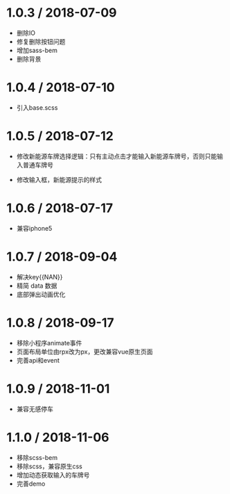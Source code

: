 1.0.3 / 2018-07-09
==================
 * 删除IO
 * 修复删除按钮问题
 * 增加sass-bem
 * 删除背景

 1.0.4 / 2018-07-10
==================
 * 引入base.scss

 1.0.5 / 2018-07-12
==================
 * 修改新能源车牌选择逻辑：只有主动点击才能输入新能源车牌号，否则只能输入普通车牌号

 * 修改输入框，新能源提示的样式

  1.0.6 / 2018-07-17
==================
 * 兼容iphone5

  1.0.7 / 2018-09-04
==================
 * 解决key{{NAN}}
 * 精简 data 数据
 * 底部弹出动画优化

  1.0.8 / 2018-09-17
==================
 * 移除小程序animate事件
 * 页面布局单位由rpx改为px，更改兼容vue原生页面
 * 完善api和event

  1.0.9 / 2018-11-01
==================
 * 兼容无感停车

  1.1.0 / 2018-11-06
==================
 * 移除scss-bem
 * 移除scss，兼容原生css
 * 增加动态获取输入的车牌号
 * 完善demo